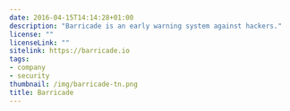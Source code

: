 ```yaml
---
date: 2016-04-15T14:14:28+01:00
description: "Barricade is an early warning system against hackers."
license: ""
licenseLink: ""
sitelink: https://barricade.io
tags:
- company
- security
thumbnail: /img/barricade-tn.png
title: Barricade
---
```


